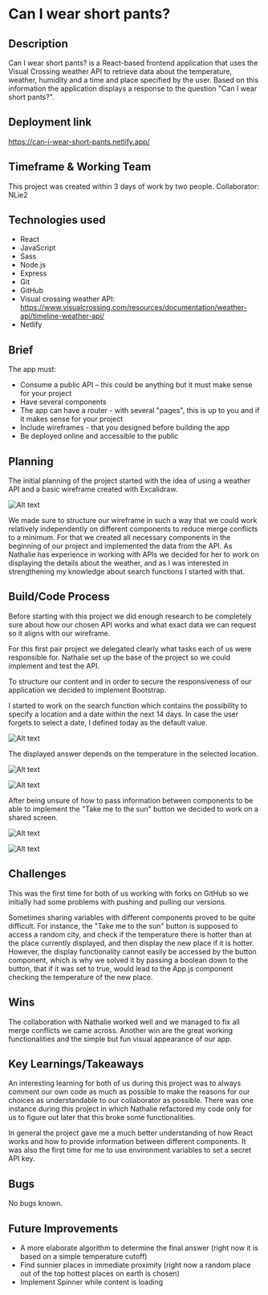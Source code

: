 # Can I wear short pants?

## Description

Can I wear short pants? is a React-based frontend application that uses the Visual Crossing weather API to retrieve data about the temperature, weather, humidity and a time and place specified by the user. Based on this information the application displays a response to the question "Can I wear short pants?".


## Deployment link

https://can-i-wear-short-pants.netlify.app/


## Timeframe & Working Team

This project was created within 3 days of work by two people.
Collaborator: NLie2


## Technologies used

- React
- JavaScript
- Sass
- Node.js
- Express
- Git
- GitHub
- Visual crossing weather API: https://www.visualcrossing.com/resources/documentation/weather-api/timeline-weather-api/ 
- Netlify


## Brief

The app must:
​
- Consume a public API – this could be anything but it must make sense for your project
- Have several components
- The app can have a router - with several "pages", this is up to you and if it makes sense for your project
- Include wireframes - that you designed before building the app
- Be deployed online and accessible to the public


## Planning

The initial planning of the project started with the idea of using a weather API and a basic wireframe created with Excalidraw.

![Alt text](README-files/wireframe-weather-app.png)

We made sure to structure our wireframe in such a way that we could work relatively independently on different components to reduce merge conflicts to a minimum. For that we created all necessary components in the beginning of our project and implemented the data from the API. As Nathalie has experience in working with APIs we decided for her to work on displaying the details about the weather, and as I was interested in strengthening my knowledge about search functions I started with that.


## Build/Code Process

Before starting with this project we did enough research to be completely sure about how our chosen API works and what exact data we can request so it aligns with our wireframe.

For this first pair project we delegated clearly what tasks each of us were responsible for. Nathalie set up the base of the project so we could implement and test the API.

To structure our content and in order to secure the responsiveness of our application we decided to implement Bootstrap.

I started to work on the search function which contains the possibility to specify a location and a date within the next 14 days. In case the user forgets to select a date, I defined today as the default value.

![Alt text](README-files/search-function.png)

The displayed answer depends on the temperature in the selected location.

![Alt text](README-files/code-answer.png)

![Alt text](README-files/display-answer-yes.png)

After being unsure of how to pass information between components to be able to implement the "Take me to the sun" button we decided to work on a shared screen.

![Alt text](README-files/code-take-me-to-the-sun-button.png)

![Alt text](README-files/display-answer-no.png)


## Challenges

This was the first time for both of us working with forks on GitHub so we initially had some problems with pushing and pulling our versions.

Sometimes sharing variables with different components proved to be quite difficult. For instance, the "Take me to the sun" button is supposed to access a random city, and check if the temperature there is hotter than at the place currently displayed, and then display the new place if it is hotter. However, the display functionality cannot easily be accessed by the button component, which is why we solved it by passing a boolean down to the button, that if it was set to true, would lead to the App.js component checking the temperature of the new place.


## Wins

The collaboration with Nathalie worked well and we managed to fix all merge conflicts we came across.
Another win are the great working functionalities and the simple but fun visual appearance of our app.


## Key Learnings/Takeaways

An interesting learning for both of us during this project was to always comment our own code as much as possible to make the reasons for our choices as understandable to our collaborator as possible. 
There was one instance during this project in which Nathalie refactored my code only for us to figure out later that this broke some functionalities.

In general the project gave me a much better understanding of how React works and how to provide information between different components. It was also the first time for me to use environment variables to set a secret API key.


## Bugs

No bugs known.


## Future Improvements

- A more elaborate algorithm to determine the final answer (right now it is based on a simple temperature cutoff)
- Find sunnier places in immediate proximity (right now a random place out of the top hottest places on earth is chosen)
- Implement Spinner while content is loading